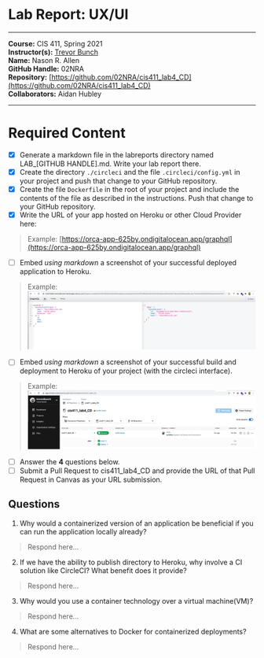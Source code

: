 # Lab Report: UX/UI
___
**Course:** CIS 411, Spring 2021  
**Instructor(s):** [Trevor Bunch](https://github.com/trevordbunch)  
**Name:** Nason R. Allen  
**GitHub Handle:** 02NRA  
**Repository:** [https://github.com/02NRA/cis411_lab4_CD](https://github.com/02NRA/cis411_lab4_CD)  
**Collaborators:** Aidan Hubley
___

# Required Content

- [x] Generate a markdown file in the labreports directory named LAB_[GITHUB HANDLE].md. Write your lab report there.
- [x] Create the directory ```./circleci``` and the file ```.circleci/config.yml``` in your project and push that change to your GitHub repository.
- [x] Create the file ```Dockerfile``` in the root of your project and include the contents of the file as described in the instructions. Push that change to your GitHub repository.
- [x] Write the URL of your app hosted on Heroku or other Cloud Provider here:  
> Example: [https://orca-app-625by.ondigitalocean.app/graphql](https://orca-app-625by.ondigitalocean.app/graphql)
- [ ] Embed _using markdown_ a screenshot of your successful deployed application to Heroku.  
> Example: ![Successful Build](../ex/trevordbunch_lab2_01.png)
- [ ] Embed _using markdown_ a screenshot of your successful build and deployment to Heroku of your project (with the circleci interface).  
> Example: ![Successful Build](../ex/trevordbunch_lab2_02.png)
- [ ] Answer the **4** questions below.
- [ ] Submit a Pull Request to cis411_lab4_CD and provide the URL of that Pull Request in Canvas as your URL submission.

## Questions
1. Why would a containerized version of an application be beneficial if you can run the application locally already?
> Respond here...
2. If we have the ability to publish directory to Heroku, why involve a CI solution like CircleCI? What benefit does it provide?
> Respond here...
3. Why would you use a container technology over a virtual machine(VM)?
> Respond here...
4. What are some alternatives to Docker for containerized deployments?
> Respond here...